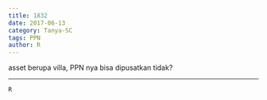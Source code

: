 ```yaml
---
title: 1832
date: 2017-06-13
category: Tanya-SC
tags: PPN
author: R
---
```


asset berupa villa, PPN nya bisa dipusatkan tidak?

---



`R`
